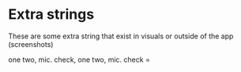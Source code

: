 # Extra strings
These are some extra string that exist in visuals or outside of the app (screenshots)

one two, mic. check, one two, mic. check = 
